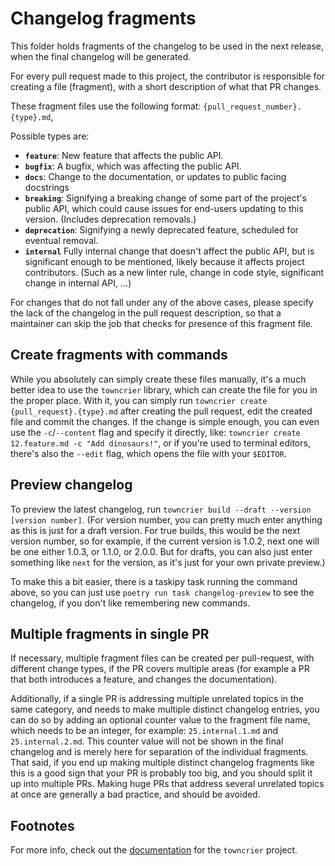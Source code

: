 # Changelog fragments

This folder holds fragments of the changelog to be used in the next release, when the final changelog will be
generated.

For every pull request made to this project, the contributor is responsible for creating a file (fragment), with
a short description of what that PR changes.

These fragment files use the following format: `{pull_request_number}.{type}.md`,

Possible types are:
- **`feature`**: New feature that affects the public API.
- **`bugfix`**: A bugfix, which was affecting the public API.
- **`docs`**: Change to the documentation, or updates to public facing docstrings
- **`breaking`**: Signifying a breaking change of some part of the project's public API, which could cause issues for
  end-users updating to this version. (Includes deprecation removals.)
- **`deprecation`**: Signifying a newly deprecated feature, scheduled for eventual removal.
- **`internal`** Fully internal change that doesn't affect the public API, but is significant enough to be mentioned,
  likely because it affects project contributors. (Such as a new linter rule, change in code style, significant change
  in internal API, ...)

For changes that do not fall under any of the above cases, please specify the lack of the changelog in the pull request
description, so that a maintainer can skip the job that checks for presence of this fragment file.

## Create fragments with commands

While you absolutely can simply create these files manually, it's a much better idea to use the `towncrier` library,
which can create the file for you in the proper place. With it, you can simply run `towncrier create
{pull_request}.{type}.md` after creating the pull request, edit the created file and commit the changes. If the change
is simple enough, you can even use the `-c`/`--content` flag and specify it directly, like: `towncrier create
12.feature.md -c "Add dinosaurs!"`, or if you're used to terminal editors, there's also the `--edit` flag, which opens
the file with your `$EDITOR`.

## Preview changelog

To preview the latest changelog, run `towncrier build --draft --version [version number]`. (For version number, you can
pretty much enter anything as this is just for a draft version. For true builds, this would be the next version number,
so for example, if the current version is 1.0.2, next one will be one either 1.0.3, or 1.1.0, or 2.0.0. But for drafts,
you can also just enter something like `next` for the version, as it's just for your own private preview.)

To make this a bit easier, there is a taskipy task running the command above, so you can just use `poetry run task
changelog-preview` to see the changelog, if you don't like remembering new commands.

## Multiple fragments in single PR

If necessary, multiple fragment files can be created per pull-request, with different change types, if the PR covers
multiple areas (for example a PR that both introduces a feature, and changes the documentation).

Additionally, if a single PR is addressing multiple unrelated topics in the same category, and needs to make multiple
distinct changelog entries, you can do so by adding an optional counter value to the fragment file name, which needs to
be an integer, for example: `25.internal.1.md` and `25.internal.2.md`. This counter value will not be shown in the
final changelog and is merely here for separation of the individual fragments. That said, if you end up making multiple
distinct changelog fragments like this is a good sign that your PR is probably too big, and you should split it up into
multiple PRs. Making huge PRs that address several unrelated topics at once are generally a bad practice, and should be
avoided.

## Footnotes

For more info, check out the [documentation](https://towncrier.readthedocs.io/en/latest/tutorial.html) for the
`towncrier` project.
